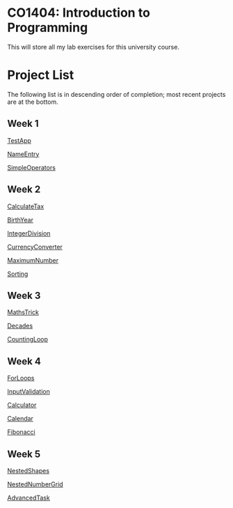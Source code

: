 # CO1404: Introduction to Programming 
This will store all my lab exercises for this university course.

# Project List
The following list is in descending order of completion; most recent projects are at the bottom.
## Week 1
<a href="Week1/TestApp">TestApp</a>

<a href="Week1/NameEntry">NameEntry</a>

<a href="Week1/SimpleOperators">SimpleOperators</a>

## Week 2
<a href="Week2/CalculateTax">CalculateTax</a>

<a href="Week2/BirthYear">BirthYear</a>

<a href="Week2/IntegerDivision">IntegerDivision</a>

<a href="Week2/CurrencyConverter">CurrencyConverter</a>

<a href="Week3/MaximumNumber">MaximumNumber</a>

<a href="Week3/Sorting">Sorting</a>

## Week 3
<a href="Week3/MathsTrick">MathsTrick</a>

<a href="Week3/Decades">Decades</a>

<a href="Week3/CountingLoop">CountingLoop</a>

## Week 4
<a href="Week4/ForLoops">ForLoops</a>

<a href="Week4/InputValidation">InputValidation</a>

<a href="Week4/Calculator">Calculator</a>

<a href="Week4/Calendar">Calendar</a>

<a href="Week4/Fibonacci">Fibonacci</a>

## Week 5
<a href="Week5/NestedShapes">NestedShapes</a>

<a href="Week5/NestedNumberGrid">NestedNumberGrid</a>

<a href="Week5/AdvancedTask">AdvancedTask</a>